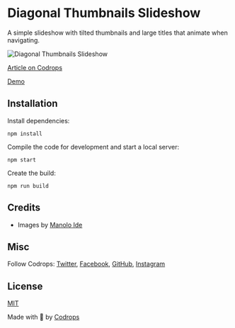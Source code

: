 # Diagonal Thumbnails Slideshow

A simple slideshow with tilted thumbnails and large titles that animate when navigating.

![Diagonal Thumbnails Slideshow](https://tympanus.net/codrops/wp-content/uploads/2020/09/DiagonalThumbnailsSlideshow_featured.jpg)

[Article on Codrops](https://tympanus.net/codrops/?p=50811)

[Demo](http://tympanus.net/Development/DiagonalThumbnails/)


## Installation

Install dependencies:

```
npm install
```

Compile the code for development and start a local server:

```
npm start
```

Create the build:

```
npm run build
```

## Credits

- Images by [Manolo Ide](http://manoloide.com/)

## Misc

Follow Codrops: [Twitter](http://www.twitter.com/codrops), [Facebook](http://www.facebook.com/codrops), [GitHub](https://github.com/codrops), [Instagram](https://www.instagram.com/codropsss/)

## License
[MIT](LICENSE)

Made with :blue_heart: by [Codrops](http://www.codrops.com)





